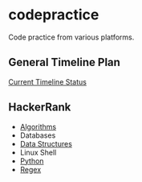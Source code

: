 # codepractice

Code practice from various platforms.

## General Timeline Plan

[Current Timeline Status](https://docs.google.com/spreadsheets/d/1sjuR_wRIq38F0H4jc70RmD2CydzffyTmtQl6NtZSEjo/edit?usp=sharing)

## HackerRank

* [Algorithms](https://github.com/pwdel/codepractice/tree/main/HR-Algorithms)
* Databases
* [Data Structures](https://github.com/pwdel/codepractice/tree/main/HR-DataStructures)
* Linux Shell
* [Python](https://github.com/pwdel/codepractice/tree/main/HR-Python)
* [Regex](https://github.com/pwdel/codepractice/tree/main/HR-Regex)